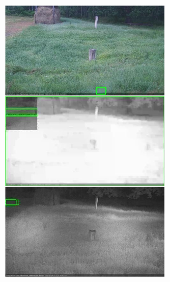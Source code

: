 ![20200716-202726-203727](in2/20200716/20200716-202726-203727_0_.jpg)
![20200716-205756-210800](in2/20200716/20200716-205756-210800_0_.jpg)
![20200716-210807-211808](in2/20200716/20200716-210807-211808_0_.jpg)

